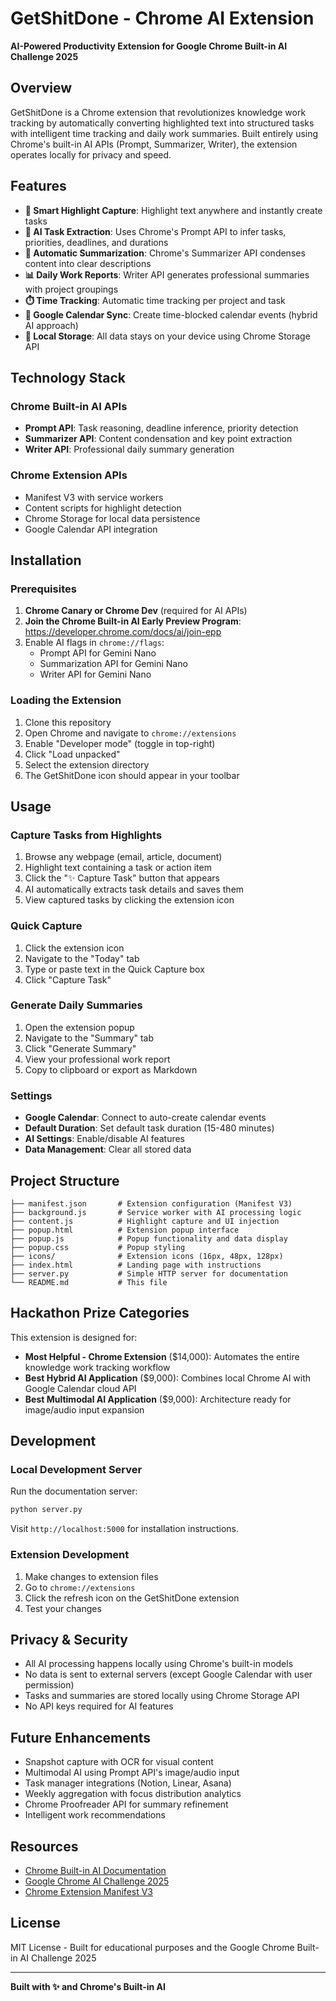 # GetShitDone - Chrome AI Extension

**AI-Powered Productivity Extension for Google Chrome Built-in AI Challenge 2025**

## Overview

GetShitDone is a Chrome extension that revolutionizes knowledge work tracking by automatically converting highlighted text into structured tasks with intelligent time tracking and daily work summaries. Built entirely using Chrome's built-in AI APIs (Prompt, Summarizer, Writer), the extension operates locally for privacy and speed.

## Features

- **🎯 Smart Highlight Capture**: Highlight text anywhere and instantly create tasks
- **🤖 AI Task Extraction**: Uses Chrome's Prompt API to infer tasks, priorities, deadlines, and durations
- **📝 Automatic Summarization**: Chrome's Summarizer API condenses content into clear descriptions
- **📊 Daily Work Reports**: Writer API generates professional summaries with project groupings
- **⏱️ Time Tracking**: Automatic time tracking per project and task
- **📅 Google Calendar Sync**: Create time-blocked calendar events (hybrid AI approach)
- **💾 Local Storage**: All data stays on your device using Chrome Storage API

## Technology Stack

### Chrome Built-in AI APIs
- **Prompt API**: Task reasoning, deadline inference, priority detection
- **Summarizer API**: Content condensation and key point extraction
- **Writer API**: Professional daily summary generation

### Chrome Extension APIs
- Manifest V3 with service workers
- Content scripts for highlight detection
- Chrome Storage for local data persistence
- Google Calendar API integration

## Installation

### Prerequisites

1. **Chrome Canary or Chrome Dev** (required for AI APIs)
2. **Join the Chrome Built-in AI Early Preview Program**: https://developer.chrome.com/docs/ai/join-epp
3. Enable AI flags in `chrome://flags`:
   - Prompt API for Gemini Nano
   - Summarization API for Gemini Nano
   - Writer API for Gemini Nano

### Loading the Extension

1. Clone this repository
2. Open Chrome and navigate to `chrome://extensions`
3. Enable "Developer mode" (toggle in top-right)
4. Click "Load unpacked"
5. Select the extension directory
6. The GetShitDone icon should appear in your toolbar

## Usage

### Capture Tasks from Highlights

1. Browse any webpage (email, article, document)
2. Highlight text containing a task or action item
3. Click the "✨ Capture Task" button that appears
4. AI automatically extracts task details and saves them
5. View captured tasks by clicking the extension icon

### Quick Capture

1. Click the extension icon
2. Navigate to the "Today" tab
3. Type or paste text in the Quick Capture box
4. Click "Capture Task"

### Generate Daily Summaries

1. Open the extension popup
2. Navigate to the "Summary" tab
3. Click "Generate Summary"
4. View your professional work report
5. Copy to clipboard or export as Markdown

### Settings

- **Google Calendar**: Connect to auto-create calendar events
- **Default Duration**: Set default task duration (15-480 minutes)
- **AI Settings**: Enable/disable AI features
- **Data Management**: Clear all stored data

## Project Structure

```
├── manifest.json       # Extension configuration (Manifest V3)
├── background.js       # Service worker with AI processing logic
├── content.js          # Highlight capture and UI injection
├── popup.html          # Extension popup interface
├── popup.js            # Popup functionality and data display
├── popup.css           # Popup styling
├── icons/              # Extension icons (16px, 48px, 128px)
├── index.html          # Landing page with instructions
├── server.py           # Simple HTTP server for documentation
└── README.md           # This file
```

## Hackathon Prize Categories

This extension is designed for:

- **Most Helpful - Chrome Extension** ($14,000): Automates the entire knowledge work tracking workflow
- **Best Hybrid AI Application** ($9,000): Combines local Chrome AI with Google Calendar cloud API
- **Best Multimodal AI Application** ($9,000): Architecture ready for image/audio input expansion

## Development

### Local Development Server

Run the documentation server:

```bash
python server.py
```

Visit `http://localhost:5000` for installation instructions.

### Extension Development

1. Make changes to extension files
2. Go to `chrome://extensions`
3. Click the refresh icon on the GetShitDone extension
4. Test your changes

## Privacy & Security

- All AI processing happens locally using Chrome's built-in models
- No data is sent to external servers (except Google Calendar with user permission)
- Tasks and summaries are stored locally using Chrome Storage API
- No API keys required for AI features

## Future Enhancements

- Snapshot capture with OCR for visual content
- Multimodal AI using Prompt API's image/audio input
- Task manager integrations (Notion, Linear, Asana)
- Weekly aggregation with focus distribution analytics
- Chrome Proofreader API for summary refinement
- Intelligent work recommendations

## Resources

- [Chrome Built-in AI Documentation](https://developer.chrome.com/docs/ai/built-in-apis)
- [Google Chrome AI Challenge 2025](https://googlechromeai2025.devpost.com/)
- [Chrome Extension Manifest V3](https://developer.chrome.com/docs/extensions/mv3/)

## License

MIT License - Built for educational purposes and the Google Chrome Built-in AI Challenge 2025

---

**Built with ✨ and Chrome's Built-in AI**
